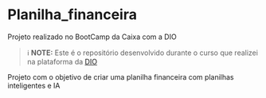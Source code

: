 # Planilha_financeira
Projeto realizado no BootCamp da Caixa com a DIO

 > ℹ️ **NOTE:** Este é o repositório desenvolvido durante o curso que realizei na plataforma da [DIO](https://dio.me)

Projeto com o objetivo de criar uma planilha financeira com planilhas inteligentes e IA

